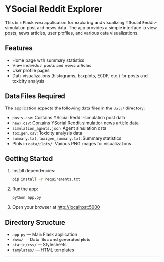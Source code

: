 # YSocial Reddit Explorer

This is a Flask web application for exploring and visualizing YSocial Reddit- simulation post and news data. The app provides a simple interface to view posts, news articles, user profiles, and various data visualizations.

## Features

- Home page with summary statistics
- View individual posts and news articles
- User profile pages
- Data visualizations (histograms, boxplots, ECDF, etc.) for posts and toxicity analysis

## Data Files Required
The application expects the following data files in the `data/` directory:
- `posts.csv`: Contains YSocial Reddit-simulation post data
- `news.csv`: Contains YSocial Reddit-simulation news article data
- `simulation_agents.json`: Agent simulation data
- `toxigen.csv`: Toxicity analysis data
- `summary.txt`, `toxigen_summary.txt`: Summary statistics
- Plots in `data/plots/`: Various PNG images for visualizations

## Getting Started
1. Install dependencies:
   ```sh
   pip install -r requirements.txt
   ```
2. Run the app:
   ```sh
   python app.py
   ```
3. Open your browser at [http://localhost:5000](http://localhost:5000)

## Directory Structure
- `app.py` — Main Flask application
- `data/` — Data files and generated plots
- `static/css/` — Stylesheets
- `templates/` — HTML templates

---

